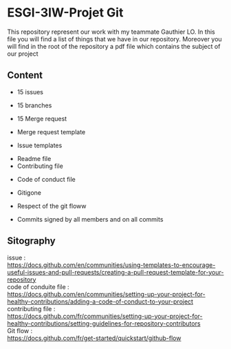 # ESGI-3IW-Projet Git
This repository represent our work with my teammate Gauthier LO. In this file you will find a list of things that we have in our repository. Moreover you will find in the root of the repository a pdf file which contains the subject of our project  

## Content
- 15 issues
* 15 branches
+ 15 Merge request
- Merge request template
* Issue templates
+ Readme file
+ Contributing file
* Code of conduct file
+ Gitigone
- Respect of the git floww
* Commits signed by all members and on all commits

## Sitography
issue : <br/>
https://docs.github.com/en/communities/using-templates-to-encourage-useful-issues-and-pull-requests/creating-a-pull-request-template-for-your-repository <br/>
code of conduite file : <br/>
https://docs.github.com/en/communities/setting-up-your-project-for-healthy-contributions/adding-a-code-of-conduct-to-your-project <br/>
contributing file : <br/>
https://docs.github.com/fr/communities/setting-up-your-project-for-healthy-contributions/setting-guidelines-for-repository-contributors <br/>
Git flow : <br/>
https://docs.github.com/fr/get-started/quickstart/github-flow <br/>

